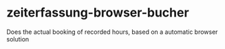 # zeiterfassung-browser-bucher
Does the actual booking of recorded hours, based on a automatic browser solution
